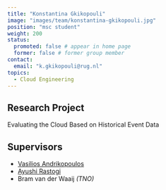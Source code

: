 ```yaml
---
title: "Konstantina Gkikopouli"
image: "images/team/konstantina-gkikopouli.jpg"
position: "msc student"
weight: 200
status:
  promoted: false # appear in home page
  former: false # former group member
contact:
  email: "k.gkikopouli@rug.nl"
topics:
  - Cloud Engineering
---
```


## Research Project 

Evaluating the Cloud Based on Historical Event Data

## Supervisors

  * [Vasilios Andrikopoulos](https://www.cs.rug.nl/search/People/VasiliosAndrikopoulos)
  * [Ayushi Rastogi](https://www.cs.rug.nl/search/People/AyushiRastogi)
  * Bram van der Waaij _(TNO)_

